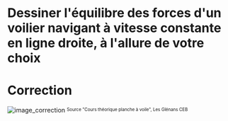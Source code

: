 ﻿# Dessiner l'équilibre des forces d'un voilier navigant à vitesse constante en ligne droite, à l'allure de votre choix

# Correction

![image_correction](./images/bilan_aero_hydro.png)
<sup><sub>Source "Cours théorique planche à voile", Les Glénans CEB </sub></sup>

